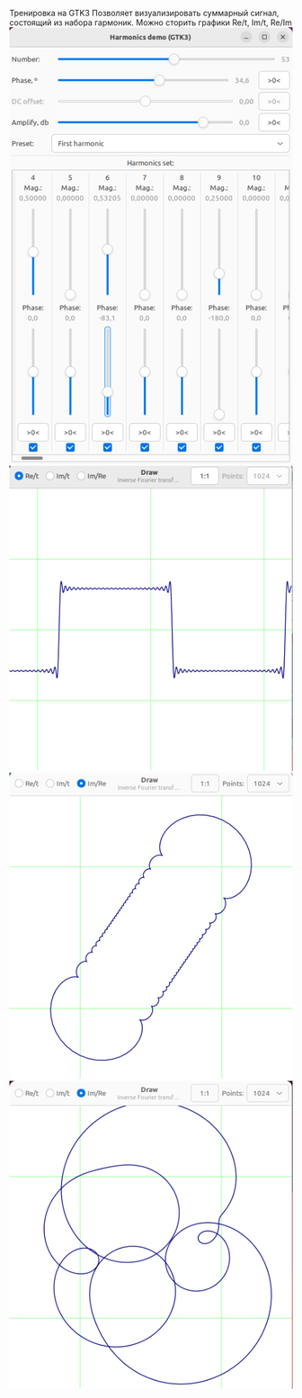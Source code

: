 Тренировка на GTK3
Позволяет визуализировать суммарный сигнал, состоящий из набора гармоник. Можно сторить графики Re/t, Im/t, Re/Im
![main](img/main-01.png)
![Meander Re](img/graph-01.png)
![Meander Im/Re](img/graph-02.png)
![Chaotic set](img/graph-03.png)
